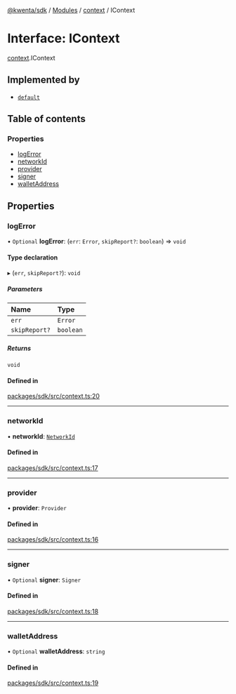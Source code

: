 [@kwenta/sdk](../README.md) / [Modules](../modules.md) / [context](../modules/context.md) / IContext

# Interface: IContext

[context](../modules/context.md).IContext

## Implemented by

- [`default`](../classes/context.default.md)

## Table of contents

### Properties

- [logError](context.IContext.md#logerror)
- [networkId](context.IContext.md#networkid)
- [provider](context.IContext.md#provider)
- [signer](context.IContext.md#signer)
- [walletAddress](context.IContext.md#walletaddress)

## Properties

### logError

• `Optional` **logError**: (`err`: `Error`, `skipReport?`: `boolean`) => `void`

#### Type declaration

▸ (`err`, `skipReport?`): `void`

##### Parameters

| Name | Type |
| :------ | :------ |
| `err` | `Error` |
| `skipReport?` | `boolean` |

##### Returns

`void`

#### Defined in

[packages/sdk/src/context.ts:20](https://github.com/Kwenta/kwenta/blob/616d9e548/packages/sdk/src/context.ts#L20)

___

### networkId

• **networkId**: [`NetworkId`](../modules/types_common.md#networkid)

#### Defined in

[packages/sdk/src/context.ts:17](https://github.com/Kwenta/kwenta/blob/616d9e548/packages/sdk/src/context.ts#L17)

___

### provider

• **provider**: `Provider`

#### Defined in

[packages/sdk/src/context.ts:16](https://github.com/Kwenta/kwenta/blob/616d9e548/packages/sdk/src/context.ts#L16)

___

### signer

• `Optional` **signer**: `Signer`

#### Defined in

[packages/sdk/src/context.ts:18](https://github.com/Kwenta/kwenta/blob/616d9e548/packages/sdk/src/context.ts#L18)

___

### walletAddress

• `Optional` **walletAddress**: `string`

#### Defined in

[packages/sdk/src/context.ts:19](https://github.com/Kwenta/kwenta/blob/616d9e548/packages/sdk/src/context.ts#L19)
